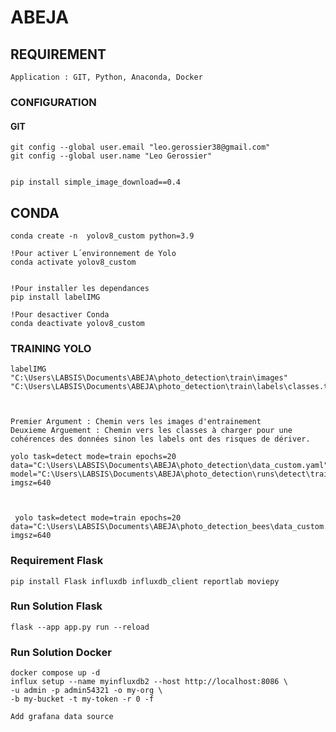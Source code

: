 


# ABEJA

## REQUIREMENT 

    Application : GIT, Python, Anaconda, Docker

### CONFIGURATION 

#### GIT 

    git config --global user.email "leo.gerossier38@gmail.com"
    git config --global user.name "Leo Gerossier"


    pip install simple_image_download==0.4   

## CONDA 

    conda create -n  yolov8_custom python=3.9

    !Pour activer L´environnement de Yolo
    conda activate yolov8_custom  


    !Pour installer les dependances
    pip install labelIMG   

    !Pour desactiver Conda 
    conda deactivate yolov8_custom  



### TRAINING YOLO 



    labelIMG "C:\Users\LABSIS\Documents\ABEJA\photo_detection\train\images" "C:\Users\LABSIS\Documents\ABEJA\photo_detection\train\labels\classes.txt"
    
    

    Premier Argument : Chemin vers les images d'entrainement 
    Deuxieme Arguement : Chemin vers les classes à charger pour une cohérences des données sinon les labels ont des risques de dériver.

    yolo task=detect mode=train epochs=20 data="C:\Users\LABSIS\Documents\ABEJA\photo_detection\data_custom.yaml" model="C:\Users\LABSIS\Documents\ABEJA\photo_detection\runs\detect\train8\weights\best.pt" imgsz=640   



     yolo task=detect mode=train epochs=20 data="C:\Users\LABSIS\Documents\ABEJA\photo_detection_bees\data_custom.yaml"  imgsz=640   

### Requirement Flask 

    pip install Flask influxdb influxdb_client reportlab moviepy

### Run Solution Flask 
    
    flask --app app.py run --reload

### Run Solution Docker

    docker compose up -d
    influx setup --name myinfluxdb2 --host http://localhost:8086 \
    -u admin -p admin54321 -o my-org \
    -b my-bucket -t my-token -r 0 -f

    Add grafana data source
